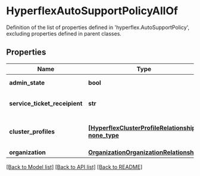 # HyperflexAutoSupportPolicyAllOf

Definition of the list of properties defined in 'hyperflex.AutoSupportPolicy', excluding properties defined in parent classes.
## Properties
Name | Type | Description | Notes
------------ | ------------- | ------------- | -------------
**admin_state** | **bool** | Enable or disable Auto Support. | [optional] 
**service_ticket_receipient** | **str** | The email address recipient for support tickets. | [optional] 
**cluster_profiles** | [**[HyperflexClusterProfileRelationship], none_type**](HyperflexClusterProfileRelationship.md) | An array of relationships to hyperflexClusterProfile resources. | [optional] 
**organization** | [**OrganizationOrganizationRelationship**](OrganizationOrganizationRelationship.md) |  | [optional] 

[[Back to Model list]](../README.md#documentation-for-models) [[Back to API list]](../README.md#documentation-for-api-endpoints) [[Back to README]](../README.md)


